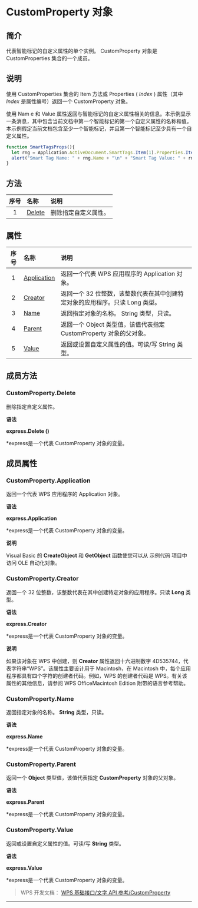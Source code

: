 # CustomProperty 对象

## 简介

代表智能标记的自定义属性的单个实例。 CustomProperty 对象是 CustomProperties 集合的一个成员。

## 说明

使用 CustomProperties 集合的 Item 方法或 Properties ( *Index* ) 属性（其中 *Index* 是属性编号）返回一个 CustomProperty 对象。

使用 Nam e 和 Value 属性返回与智能标记的自定义属性相关的信息。本示例显示一条消息，其中包含当前文档中第一个智能标记的第一个自定义属性的名称和值。本示例假定当前文档包含至少一个智能标记，并且第一个智能标记至少具有一个自定义属性。

``` JavaScript
function SmartTagsProps(){
  let rng = Application.ActiveDocument.SmartTags.Item(1).Properties.Item(1)
  alert("Smart Tag Name: " + rng.Name + "\n" + "Smart Tag Value: " + rng.Value)
}
```

## 方法

| 序号 | 名称                             | 说明                 |
|:----:|:---------------------------------|:---------------------|
|  1   | [Delete](#CustomProperty.Delete) | 删除指定自定义属性。 |

## 属性

| 序号 | 名称                                       | 说明                                                                         |
|:----:|:-------------------------------------------|:-----------------------------------------------------------------------------|
|  1   | [Application](#CustomProperty.Application) | 返回一个代表 WPS 应用程序的 Application 对象。                               |
|  2   | [Creator](#CustomProperty.Creator)         | 返回一个 32 位整数，该整数代表在其中创建特定对象的应用程序。只读 Long 类型。 |
|  3   | [Name](#CustomProperty.Name)               | 返回指定对象的名称。 String 类型，只读。                                     |
|  4   | [Parent](#CustomProperty.Parent)           | 返回一个 Object 类型值，该值代表指定 CustomProperty 对象的父对象。           |
|  5   | [Value](#CustomProperty.Value)             | 返回或设置自定义属性的值。可读/写 String 类型。                              |

## 成员方法

### CustomProperty.Delete

删除指定自定义属性。

**语法**

**express.Delete ()**

\*express是一个代表 CustomProperty 对象的变量。

## 成员属性

### CustomProperty.Application

返回一个代表 WPS 应用程序的 Application 对象。

**语法**

**express.Application**

\*express是一个代表 CustomProperty 对象的变量。

**说明**

Visual Basic 的 **CreateObject** 和 **GetObject** 函数使您可以从 示例代码 项目中访问 OLE 自动化对象。

### CustomProperty.Creator

返回一个 32 位整数，该整数代表在其中创建特定对象的应用程序。只读 **Long** 类型。

**语法**

**express.Creator**

\*express是一个代表 CustomProperty 对象的变量。

**说明**

如果该对象在 WPS 中创建，则 **Creator** 属性返回十六进制数字 4D535744，代表字符串“WPS”。该属性主要设计用于 Macintosh，在 Macintosh 中，每个应用程序都具有四个字符的创建者代码。例如，WPS 的创建者代码是 WPS。有关该属性的其他信息，请参阅 WPS OfficeMacintosh Edition 附带的语言参考帮助。

### CustomProperty.Name

返回指定对象的名称。 **String** 类型，只读。

**语法**

**express.Name**

\*express是一个代表 CustomProperty 对象的变量。

### CustomProperty.Parent

返回一个 **Object** 类型值，该值代表指定 **CustomProperty** 对象的父对象。

**语法**

**express.Parent**

\*express是一个代表 CustomProperty 对象的变量。

### CustomProperty.Value

返回或设置自定义属性的值。可读/写 **String** 类型。

**语法**

**express.Value**

\*express是一个代表 CustomProperty 对象的变量。

> WPS 开发文档： [WPS 基础接口/文字 API 参考/CustomProperty](https://qn.cache.wpscdn.cn/encs/doc/office_v19/index.htm)

------------------------------------------------------------------------
